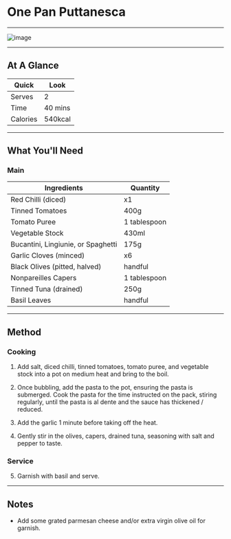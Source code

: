 # One Pan Puttanesca

---

![image](https://drive.google.com/uc?export=view&id=1oof3bAXGzLn40cDQuOVJnJz_f0dfzbvG)

---

## At A Glance

Quick | Look
-- | --
Serves | 2
Time | 40 mins
Calories | 540kcal

---

## What You'll Need

### **Main**

Ingredients | Quantity
-- | --
Red Chilli (diced) | x1
Tinned Tomatoes | 400g
Tomato Puree | 1 tablespoon
Vegetable Stock | 430ml
Bucantini, Lingiunie, or Spaghetti | 175g
Garlic Cloves (minced) | x6
Black Olives (pitted, halved) | handful
Nonpareilles Capers | 1 tablespoon
Tinned Tuna (drained) | 250g
Basil Leaves | handful

---

## Method

### **Cooking**

1. Add salt, diced chilli, tinned tomatoes, tomato puree, and vegetable stock into a pot on medium heat and bring to the boil.

2. Once bubbling, add the pasta to the pot, ensuring the pasta is submerged. Cook the pasta for the time instructed on the pack, stiring regularly, until the pasta is al dente and the sauce has thickened / reduced.

3. Add the garlic 1 minute before taking off the heat.

4. Gently stir in the olives, capers, drained tuna, seasoning with salt and pepper to taste.

### **Service**

5. Garnish with basil and serve.

---

## Notes

- Add some grated parmesan cheese and/or extra virgin olive oil for garnish.